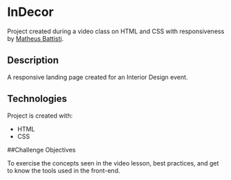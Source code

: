 # InDecor

Project created during a video class on HTML and CSS with responsiveness by [Matheus Battisti](https://www.youtube.com/watch?v=6wd7PK3G7Zo).

## Description

A responsive landing page created for an Interior Design event.

## Technologies

Project is created with:
* HTML
* CSS

##Challenge Objectives

To exercise the concepts seen in the video lesson, best practices, and get to know the tools used in the front-end.
